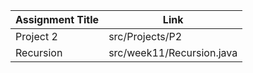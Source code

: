 | Assignment Title  | Link |
| ------------- | ------------- |
| Project 2  | src/Projects/P2  |
| Recursion | src/week11/Recursion.java | 
